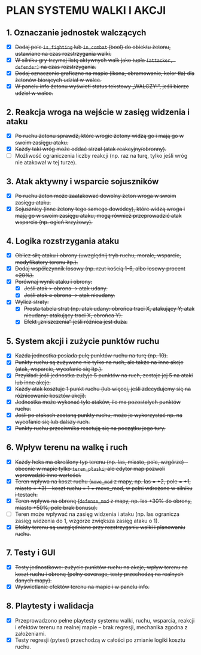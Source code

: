 # PLAN SYSTEMU WALKI I AKCJI

## 1. Oznaczanie jednostek walczących
- [x] ~~Dodaj pole `is_fighting` lub `in_combat` (bool) do obiektu żetonu, ustawiane na czas rozstrzygania walki.~~
- [x] ~~W silniku gry trzymaj listę aktywnych walk jako tupla `(attacker, defender)` na czas rozstrzygania.~~
- [x] ~~Dodaj oznaczenie graficzne na mapie (ikona, obramowanie, kolor tła) dla żetonów biorących udział w walce.~~
- [x] ~~W panelu info żetonu wyświetl status tekstowy „WALCZY!”, jeśli bierze udział w walce.~~

## 2. Reakcja wroga na wejście w zasięg widzenia i ataku
- [x] ~~Po ruchu żetonu sprawdź, które wrogie żetony widzą go i mają go w swoim zasięgu ataku.~~
- [x] ~~Każdy taki wróg może oddać strzał (atak reakcyjny/obronny).~~
- [ ] Możliwość ograniczenia liczby reakcji (np. raz na turę, tylko jeśli wróg nie atakował w tej turze).

## 3. Atak aktywny i wsparcie sojuszników
- [x] ~~Po ruchu żeton może zaatakować dowolny żeton wroga w swoim zasięgu ataku.~~
- [x] ~~Sojusznicy (inne żetony tego samego dowódcy), które widzą wroga i mają go w swoim zasięgu ataku, mogą również przeprowadzić atak wsparcia (np. ogień krzyżowy).~~

## 4. Logika rozstrzygania ataku
- [x] ~~Oblicz siłę ataku i obrony (uwzględnij tryb ruchu, morale, wsparcie, modyfikatory terenu itp.).~~
- [x] ~~Dodaj współczynnik losowy (np. rzut kością 1-6, albo losowy procent ±20%).~~
- [x] ~~Porównaj wynik ataku i obrony:~~
    - [x] ~~Jeśli atak > obrona → atak udany.~~
    - [x] ~~Jeśli atak ≤ obrona → atak nieudany.~~
- [x] ~~Wylicz straty:~~
    - [x] ~~Prosta tabela strat (np. atak udany: obrońca traci X, atakujący Y; atak nieudany: atakujący traci X, obrońca Y).~~
    - [x] ~~Efekt „zniszczenia” jeśli różnica jest duża.~~

## 5. System akcji i zużycie punktów ruchu
- [x] ~~Każda jednostka posiada pulę punktów ruchu na turę (np. 10).~~
- [x] ~~Punkty ruchu są zużywane nie tylko na ruch, ale także na inne akcje (atak, wsparcie, wycofanie się itp.).~~
- [x] ~~Przykład: jeśli jednostka zużyje 5 punktów na ruch, zostaje jej 5 na ataki lub inne akcje.~~
- [x] ~~Każdy atak kosztuje 1 punkt ruchu (lub więcej, jeśli zdecydujemy się na różnicowanie kosztów akcji).~~
- [x] ~~Jednostka może wykonać tyle ataków, ile ma pozostałych punktów ruchu.~~
- [x] ~~Jeśli po atakach zostaną punkty ruchu, może je wykorzystać np. na wycofanie się lub dalszy ruch.~~
- [x] ~~Punkty ruchu przeciwnika resetują się na początku jego tury.~~

## 6. Wpływ terenu na walkę i ruch
- [x] ~~Każdy heks ma określony typ terenu (np. las, miasto, pole, wzgórze) – obecnie w mapie tylko `teren_płaski`, ale edytor map pozwoli wprowadzić inne wartości.~~
- [x] ~~Teren wpływa na koszt ruchu (`move_mod` z mapy, np. las = +2, pole = +1, miasto = +3) – koszt ruchu = 1 + move_mod, w pełni wdrożone w silniku i testach.~~
- [x] ~~Teren wpływa na obronę (`defense_mod` z mapy, np. las +30% do obrony, miasto +50%, pole brak bonusu).~~
- [ ] Teren może wpływać na zasięg widzenia i ataku (np. las ogranicza zasięg widzenia do 1, wzgórze zwiększa zasięg ataku o 1).
- [x] ~~Efekty terenu są uwzględniane przy rozstrzyganiu walki i planowaniu ruchu.~~

## 7. Testy i GUI
- [x] ~~Testy jednostkowe: zużycie punktów ruchu na akcje, wpływ terenu na koszt ruchu i obronę (pełny coverage, testy przechodzą na realnych danych mapy).~~
- [x] ~~Wyświetlanie efektów terenu na mapie i w panelu info.~~

## 8. Playtesty i walidacja
- [x] Przeprowadzono pełne playtesty systemu walki, ruchu, wsparcia, reakcji i efektów terenu na realnej mapie – brak regresji, mechanika zgodna z założeniami.
- [x] Testy regresji (pytest) przechodzą w całości po zmianie logiki kosztu ruchu.
